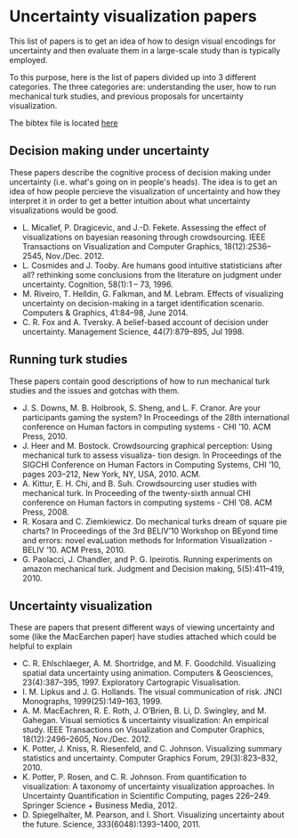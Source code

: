 
# Uncertainty visualization papers

This list of papers is to get an idea of how to design visual encodings
for uncertainty and then evaluate them in a large-scale study than is
typically employed.

To this purpose, here is the list of papers divided up into 3 
different categories.  The three categories are: understanding the user, how 
to run mechanical turk studies, and previous proposals for uncertainty 
visualization.

The bibtex file is located [here](uncertainty_papers.bib)

## Decision making under uncertainty

These papers describe the cognitive process of decision making under
uncertainty (i.e. what's going on in people's heads). The idea is to 
get an idea of how people percieve the visualization of uncertainty
and how they interpret it in order to get a better intuition about what
uncertainty visualizations would be good.

* L. Micallef, P. Dragicevic, and J.-D. Fekete. Assessing the effect of visualizations on bayesian reasoning through crowdsourcing. IEEE Transactions on Visualization and Computer Graphics, 18(12):2536–2545, Nov./Dec. 2012.
* L. Cosmides and J. Tooby. Are humans good intuitive statisticians after all? rethinking some conclusions from the literature on judgment under uncertainty. Cognition, 58(1):1 – 73, 1996.
* M. Riveiro, T. Helldin, G. Falkman, and M. Lebram. Effects of visualizing uncertainty on decision-making in a target identification scenario. Computers & Graphics, 41:84–98, June 2014.
* C. R. Fox and A. Tversky. A belief-based account of decision under uncertainty. Management Science, 44(7):879–895, Jul 1998.


## Running turk studies

These papers contain good descriptions of how to run mechanical turk studies
and the issues and gotchas with them.

* J. S. Downs, M. B. Holbrook, S. Sheng, and L. F. Cranor. Are your participants gaming the system? In Proceedings of the 28th international conference on Human factors in computing systems - CHI ’10. ACM Press, 2010.
* J. Heer and M. Bostock. Crowdsourcing graphical perception: Using mechanical turk to assess visualiza- tion design. In Proceedings of the SIGCHI Conference on Human Factors in Computing Systems, CHI ’10, pages 203–212, New York, NY, USA, 2010. ACM.
* A. Kittur, E. H. Chi, and B. Suh. Crowdsourcing user studies with mechanical turk. In Proceeding of the twenty-sixth annual CHI conference on Human factors in computing systems - CHI ’08. ACM Press, 2008.
* R. Kosara and C. Ziemkiewicz. Do mechanical turks dream of square pie charts? In Proceedings of the 3rd BELIV’10 Workshop on BEyond time and errors: novel evaLuation methods for Information Visualization - BELIV ’10. ACM Press, 2010.
* G. Paolacci, J. Chandler, and P. G. Ipeirotis. Running experiments on amazon mechanical turk. Judgment and Decision making, 5(5):411–419, 2010.

## Uncertainty visualization

These are papers that present different ways of viewing uncertainty and
some (like the MacEarchen paper) have studies attached which could be helpful
to explain 

* C. R. Ehlschlaeger, A. M. Shortridge, and M. F. Goodchild. Visualizing spatial data uncertainty using animation. Computers & Geosciences, 23(4):387–395, 1997. Exploratory Cartograpic Visualisation.
* I. M. Lipkus and J. G. Hollands. The visual communication of risk. JNCI Monographs, 1999(25):149–163, 1999.
* A. M. MacEachren, R. E. Roth, J. O’Brien, B. Li, D. Swingley, and M. Gahegan. Visual semiotics & uncertainty visualization: An empirical study. IEEE Transactions on Visualization and Computer Graphics, 18(12):2496–2605, Nov./Dec. 2012.
* K. Potter, J. Kniss, R. Riesenfeld, and C. Johnson. Visualizing summary statistics and uncertainty. Computer Graphics Forum, 29(3):823–832, 2010.
* K. Potter, P. Rosen, and C. R. Johnson. From quantification to visualization: A taxonomy of uncertainty visualization approaches. In Uncertainty Quantification in Scientific Computing, pages 226–249. Springer Science + Business Media, 2012.
* D. Spiegelhalter, M. Pearson, and I. Short. Visualizing uncertainty about the future. Science, 333(6048):1393–1400, 2011.


